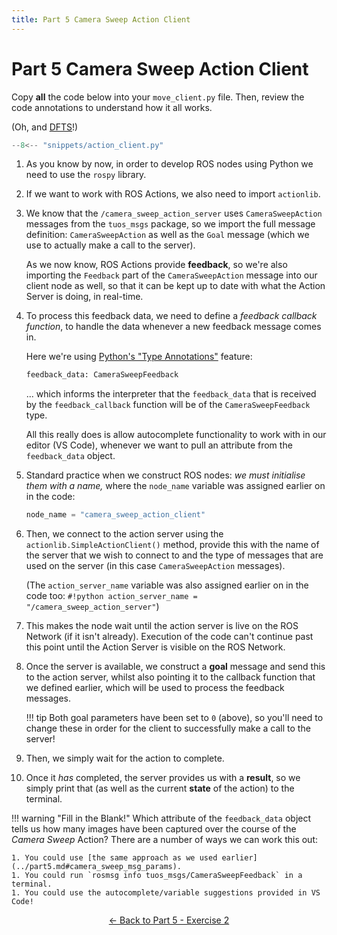 ```yaml
---  
title: Part 5 Camera Sweep Action Client
---
```


# Part 5 Camera Sweep Action Client

Copy **all** the code below into your `move_client.py` file.  Then, review the code annotations to understand how it all works.

(Oh, and [DFTS](../part1/subscriber.md#dfts)!)

```py title="action_client.py"
--8<-- "snippets/action_client.py"
```

1. As you know by now, in order to develop ROS nodes using Python we need to use the `rospy` library. 

2. If we want to work with ROS Actions, we also need to import `actionlib`.

3. We know that the `/camera_sweep_action_server` uses `CameraSweepAction` messages from the `tuos_msgs` package, so we import the full message definition: `CameraSweepAction` as well as the `Goal` message (which we use to actually make a call to the server). 

    As we now know, ROS Actions provide **feedback**, so we're also importing the `Feedback` part of the `CameraSweepAction` message into our client node as well, so that it can be kept up to date with what the Action Server is doing, in real-time.

4. To process this feedback data, we need to define a *feedback callback function*, to handle the data whenever a new feedback message comes in.

    Here we're using [Python's "Type Annotations"](https://docs.python.org/3/library/typing.html) feature:
    
    ```py
    feedback_data: CameraSweepFeedback
    ```
    ... which informs the interpreter that the `feedback_data` that is received by the `feedback_callback` function will be of the `CameraSweepFeedback` type.

    All this really does is allow autocomplete functionality to work with in our editor (VS Code), whenever we want to pull an attribute from the `feedback_data` object.

5. Standard practice when we construct ROS nodes: *we must initialise them with a name,* where the `node_name` variable was assigned earlier on in the code: 
    
    ```py
    node_name = "camera_sweep_action_client"
    ```

6. Then, we connect to the action server using the `actionlib.SimpleActionClient()` method, provide this with the name of the server that we wish to connect to and the type of messages that are used on the server (in this case `CameraSweepAction` messages).

    (The `action_server_name` variable was also assigned earlier on in the code too: `#!python action_server_name = "/camera_sweep_action_server"`)

7. This makes the node wait until the action server is live on the ROS Network (if it isn't already). Execution of the code can't continue past this point until the Action Server is visible on the ROS Network.

8. Once the server is available, we construct a **goal** message and send this to the action server, whilst also pointing it to the callback function that we defined earlier, which will be used to process the feedback messages.

    !!! tip
        Both goal parameters have been set to `0` (above), so you'll need to change these in order for the client to successfully make a call to the server!

9. Then, we simply wait for the action to complete.

10. Once it *has* completed, the server provides us with a **result**, so we simply print that (as well as the current **state** of the action) to the terminal. 

<a name="blank-1"></a>

!!! warning "Fill in the Blank!"
    Which attribute of the `feedback_data` object tells us how many images have been captured over the course of the *Camera Sweep* Action? There are a number of ways we can work this out:
        
    1. You could use [the same approach as we used earlier](../part5.md#camera_sweep_msg_params). 
    1. You could run `rosmsg info tuos_msgs/CameraSweepFeedback` in a terminal.
    1. You could use the autocomplete/variable suggestions provided in VS Code!

<p align="center">
  <a href="../../part5#ex2_ret">&#8592; Back to Part 5 - Exercise 2</a>
</p>